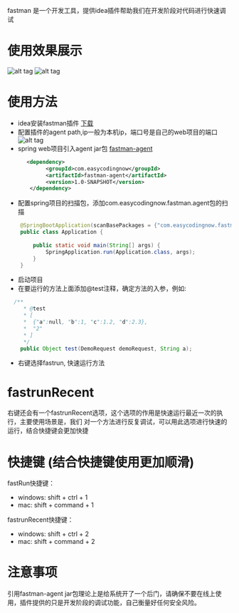 fastman 是一个开发工具，提供idea插件帮助我们在开发阶段对代码进行快速调试

# 使用效果展示
![alt tag](https://github.com/jsdman/fastman-demo/blob/master/fastman-demo1.gif)
![alt tag](https://github.com/jsdman/fastman-demo/blob/master/fasman-demo2.gif)


# 使用方法
* idea安装fastman插件 [下载](https://github.com/jsdman/fastman-intellij/blob/master/fastman-intellij.zip)
* 配置插件的agent path,ip一般为本机ip，端口号是自己的web项目的端口
![alt tag](https://github.com/jsdman/fastman-demo/blob/master/agent-path.png)
* spring web项目引入agent jar包 [fastman-agent](https://github.com/jsdman/fastman-agent)
```xml
      <dependency>
            <groupId>com.easycodingnow</groupId>
            <artifactId>fastman-agent</artifactId>
            <version>1.0-SNAPSHOT</version>
       </dependency>
```
* 配置spring项目的扫描包，添加com.easycodingnow.fastman.agent包的扫描
```java
    @SpringBootApplication(scanBasePackages = {"com.easycodingnow.fastman.demo", "com.easycodingnow.fastman.agent"})
    public class Application {
    
        public static void main(String[] args) {
            SpringApplication.run(Application.class, args);
        }
    }
```
* 启动项目
* 在要运行的方法上面添加@test注释，确定方法的入参，例如:
```java
  /**
     * @test
     * [
     *  {"a":null, "b":1, "c":1.2, "d":2.3},
     *  "2"
     * ]
     */
    public Object test(DemoRequest demoRequest, String a);
```
* 右键选择fastrun, 快速运行方法


# fastrunRecent
右键还会有一个fastrunRecent选项，这个选项的作用是快速运行最近一次的执行，主要使用场景是，我们
对一个方法进行反复调试，可以用此选项进行快速的运行，结合快捷键会更加快捷

# 快捷键 (结合快捷键使用更加顺滑)
fastRun快捷键：
* windows: shift + ctrl + 1
* mac:  shift + command + 1

fastrunRecent快捷键：
* windows: shift + ctrl + 2
* mac:  shift + command + 2

# 注意事项
引用fastman-agent jar包理论上是给系统开了一个后门，请确保不要在线上使用，插件提供的只是开发阶段的调试功能，自己衡量好任何安全风险。

